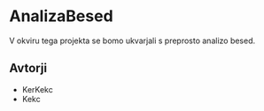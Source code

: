 # AnalizaBesed
V okviru tega projekta se bomo ukvarjali s preprosto analizo besed.

## Avtorji
* KerKekc
* Kekc
  
